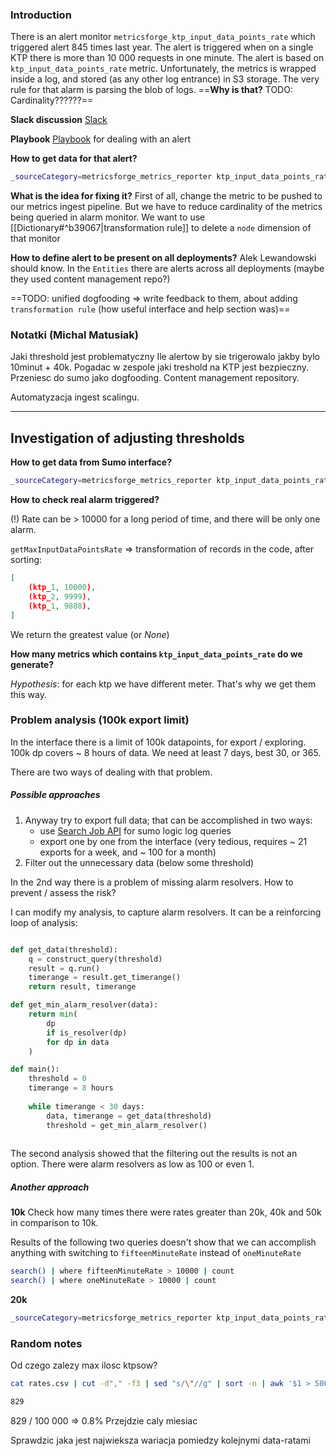 ### Introduction
There is an alert monitor `metricsforge_ktp_input_data_points_rate`
which triggered alert 845 times last year. The alert is triggered when on a single KTP there is more than 10 000 requests in one minute. The alert is based on `ktp_input_data_points_rate` metric.
Unfortunately, the metrics is wrapped inside a log, and stored (as any other log entrance) in S3 storage. The very rule for that alarm is parsing the blob of logs.
==**Why is that?** TODO: Cardinality??????==

**Slack discussion**
[Slack](https://sumologic.slack.com/archives/C0LKC7QQZ/p1644945718427209?thread_ts=1644943739.404109&cid=C0LKC7QQZ "Follow link")

**Playbook**
[Playbook](https://github.com/Sanyaku/playbooks/wiki/metricsforge_ktp_input_data_points_rate) for dealing with an alert

**How to get data for that alert?**

```bash
_sourceCategory=metricsforge_metrics_reporter ktp_input_data_points_rate
```


**What is the idea for fixing it?**
First of all, change the metric to be pushed to our metrics ingest pipeline. But we have to reduce cardinality of the metrics being queried in alarm monitor. We want to use [[Dictionary#^b39067|transformation rule]] to delete a `node` dimension of that monitor 


**How to define alert to be present on all deployments?**
Alek Lewandowski should know. In the `Entities` there are alerts across all deployments (maybe they used content management repo?)


==TODO: unified dogfooding => write feedback to them, about adding `transformation rule` (how useful interface and help section was)==


### Notatki (Michal Matusiak)
Jaki threshold jest problematyczny
Ile alertow by sie trigerowalo jakby bylo 10minut + 40k.
Pogadac w zespole jaki treshold na KTP jest bezpieczny. 
Przeniesc do sumo jako dogfooding. Content management repository.

Automatyzacja ingest scalingu.

---


## Investigation of adjusting thresholds

**How to get data from Sumo interface?**
```bash
_sourceCategory=metricsforge_metrics_reporter ktp_input_data_points_rate | parse "oneMinuteRate=*," as rate | toDouble(rate) | where rate > 10000 | count
```

**How to check real alarm triggered?**

(!) Rate can be > 10000 for a long period of time, and there will be only one alarm. 

`getMaxInputDataPointsRate` => transformation of records in the code, after sorting:
```json
[
	(ktp_1, 10000),
	(ktp_2, 9999),
	(ktp_1, 9888),
]
```
We return the greatest value (or _None_)

**How many metrics which contains `ktp_input_data_points_rate` do we generate?**

_Hypothesis_: for each ktp we have different meter. That's why we get them this way.



### Problem analysis (100k export limit)

In the interface there is a limit of 100k datapoints, for export / exploring.
100k dp covers ~ 8 hours of data. We need at least 7 days, best 30, or 365.

There are two ways of dealing with that problem.
##### Possible approaches
1. Anyway try to export full data; that can be accomplished in two ways:
	- use [Search Job API](https://help.sumologic.com/APIs/Search-Job-API/About-the-Search-Job-API) for sumo logic log queries
	- export one by one from the interface (very tedious, requires ~ 21 exports for a week, and ~ 100 for a month)
2. Filter out the unnecessary data (below some threshold)


In the 2nd way there is a problem of missing alarm resolvers.
How to prevent / assess the risk?

I can modify my analysis, to capture alarm resolvers.
It can be a reinforcing loop of analysis:

```python

def get_data(threshold):
	q = construct_query(threshold)
	result = q.run()
	timerange = result.get_timerange()
	return result, timerange

def get_min_alarm_resolver(data):
	return min(
		dp
		if is_resolver(dp)
		for dp in data
	)	

def main():
	threshold = 0
	timerange = 8 hours 
	
	while timerange < 30 days:
		data, timerange = get_data(threshold)
		threshold = get_min_alarm_resolver()
	
```


The second analysis showed that the filtering out the results is not an option.
There were alarm resolvers as low as 100 or even 1.

##### Another approach

**10k**
Check how many times there were rates greater than 20k, 40k and 50k in comparison to 10k.

Results of the following two queries doesn't show that we can accomplish anything with switching to `fifteenMinuteRate` instead of `oneMinuteRate`
```bash
search() | where fifteenMinuteRate > 10000 | count
search() | where oneMinuteRate > 10000 | count
```

**20k**
```bash
_sourceCategory=metricsforge_metrics_reporter ktp_input_data_points_rate | parse "oneMinuteRate=*," as oneMinuteRate | parse "ktp=* " as ktp | parse "fifteenMinuteRate=*," as fifteenMinuteRate | where oneMinuteRate > 20000 | count
```



### Random notes 
Od czego zalezy max ilosc ktpsow?

```bash
cat rates.csv | cut -d"," -f3 | sed "s/\"//g" | sort -n | awk '$1 > 5000 { print }' | wc -l

829
```


829 / 100 000 => 0.8%
Przejdzie caly miesiac

Sprawdzic jaka jest najwieksza wariacja pomiedzy kolejnymi data-ratami



